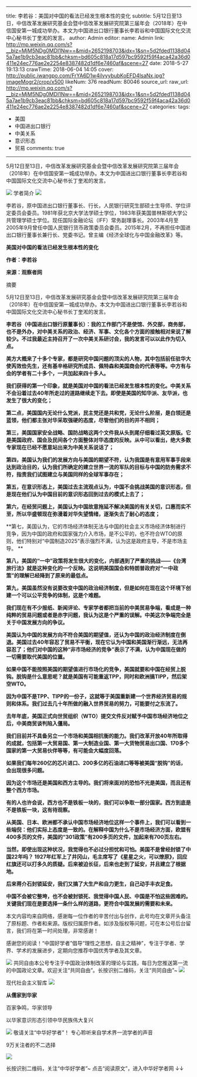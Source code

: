 
---
title: 李若谷：美国对中国的看法已经发生根本性的变化
subtitle: 5月12日至13日，中信改革发展研究基金会暨中信改革发展研究院第三届年会（2018年）在中信国安第一城成功举办。本文为中国进出口银行董事长李若谷和中国国际文化交流中心秘书长丁奎淞的发言。
author: Admin
editor:
  name: Admin
  link: http://mp.weixin.qq.com/s?__biz=MjM5NDg0MDI1Nw==&mid=2652198703&idx=1&sn=5d2fded1138d045a7ae1b9cb3eac81bb&chksm=bd605c818a17d597bc9592f59f4aca42a36d0411e24ec776ae2e2254e8387482d1df6e7460af&scene=27
date: 2018-5-27 19:13:13
crawTime: 2018-06-04 14:05
cover: http://public.iwangpo.com/FrYA6D1w4ilvyybubKoEFD4lsaNx.jpg?imageMogr2/crop/x500
likeNum: 376
readNum: 80046
source_url: 
raw_url: http://mp.weixin.qq.com/s?__biz=MjM5NDg0MDI1Nw==&mid=2652198703&idx=1&sn=5d2fded1138d045a7ae1b9cb3eac81bb&chksm=bd605c818a17d597bc9592f59f4aca42a36d0411e24ec776ae2e2254e8387482d1df6e7460af&scene=27
categories: 
tags: 
  - 美国
  - 中国进出口银行
  - 中美关系
  - 意识形态
  - 贸易
comments: true
---
5月12日至13日，中信改革发展研究基金会暨中信改革发展研究院第三届年会（2018年）在中信国安第一城成功举办。本文为中国进出口银行董事长李若谷和中国国际文化交流中心秘书长丁奎淞的发言。
<!--more-->
![](http://public.iwangpo.com/FudmCe9IALS25d-8xnUvqzWSXTOV.jpg?imageView2/2/w/600)
学者简介
![](http://public.iwangpo.com/FrJlUznFqnb-9tuHCmex-i5Xhz6i.jpg?imageView2/2/w/600)

李若谷，原中国进出口银行董事长、行长，人民银行研究生部硕士生导师、学位评定委员会委员。1981年获北京大学法学硕士学位，1983年获美国普林斯顿大学公共管理学硕士学位。现任国际金融论坛（IFF）常务副理事长。2003年4月至2005年9月曾任中国人民银行货币政策委员会委员。2015年2月，不再担任中国进出口银行董事长兼行长、党委书记。曾主编《经济全球化与中国金融改革》等。

**美国对中国的看法已经发生根本性的变化**

****作者：李若谷****

**来源：观察者网**

摘要

5月12日至13日，中信改革发展研究基金会暨中信改革发展研究院第三届年会（2018年）在中信国安第一城成功举办。本文为中国进出口银行董事长李若谷和中国国际文化交流中心秘书长丁奎淞的发言。

**李若谷（中国进出口银行原董事长）：我的工作部门不是使馆、外交部，商务部，也不是外办，对中美关系的政治、经济、军事、文化各个方面的接触相对来说了解较少。不过我最近主持召开了一次中美关系研讨会，我的发言可以以此作为切入点。**

**美方大概来了十多个专家，都是研究中国问题的顶尖的人物，其中包括前任驻华大使芮效俭先生，还有基辛格研究所成员、佩特森和美国商会的代表等等。中方有与会的学者有二十多个，一共加起来四十多人。**

**我们获得的第一个印象，就是美国对中国的看法已经发生根本性的变化。中美关系不会沿着过去40年所走过的道路继续走下去。即使是美国的知华派、友华派，也发生了很大的变化；**

**第二点，美国国内无论什么党派，民主党还是共和党，无论什么阶层，是白领还是蓝领，他们都主张对华采取强硬的态度，尽管他们的目的并不相同；**

**第三，美国国家安全战略、国防战略这两个文件我从头到尾仔细看过英文原版。它是美国政府、国会及民间各个方面整体对华态度的反映。从中可以看出，绝大多数专家现在已经不愿意站出来为中美关系说话了；**

**第四，美国认为我们的发展方向与美国的期望不符，认为我国是有意用军事手段来达到政治目的，认为我们所确定的建立世界一流的军队的目标与中国的防务需求不符，指责我们试图建立与美国同样的全球军事存在；**

**第五，在意识形态上，美国过去主流观点认为，中国不会挑战美国的意识形态，但是现在他们认为中国目前的意识形态回到过去的模式上去了；**

**第六，在经贸问题上，美国认为中国故意拖延不解决美国的有关关切，口惠而实不至，所以华盛顿现在弥漫着对华失望情绪，逐渐失去了耐心的态度；**

**第七，美国认为，它的市场经济体制无法与中国的社会主义市场经济体制进行竞争，因为中国的政府和国家强力介入市场，是不公平的，也不符合WTO的原则，他们特别对“中国制造2025”表示强烈不满，认为这是政府主导，不是市场主导。
**

**第八，美国的“一中”政策将发生很大的变化，内部遇到了严重的挑战——《台湾旅行法》就是这种变化的一个反映。这说明美国国会和特朗普政府对“一中政策”的理解已经降到了原来的最低点。**

**第九，美国虽然没有说要改变中国的政治经济制度，但是如何在现在这个环境下创建一个可以公平竞争的体制，这是个难题。**

**我们现在有不少报纸、新闻评论、专家学者都把当前的中美贸易争端，看成是一种纯粹的贸易问题或者是赤字问题，我认为这是个严重的误解。中美这次争端完全是关于中国发展方向的争议。**

**美国认为中国的发展方向不符合美国的期望值，还认为中国的政治经济制度在倒退。美国过去40年容忍了贸易不平衡，现在它认为中国和美国渐行渐远，无法再容忍了；他们对中国的这种“非市场经济的竞争”表示了不满，认为中国现在做的一切需要取代美国的位置。**







**如果中国不能按照美国的期望值进行市场化的竞争，美国就要和中国在经贸上脱钩。脱钩是什么意思呢？就是美国有可能重返TPP，同时和欧洲搞TIPP，然后架空WTO。**

**因为中国不是TPP、TIPP的一份子，这就等于美国重新建一个世界经济贸易的规则和体系。我们过去几十年所做的融入世界贸易的努力，可能要付之东流了。**

**去年年底，美国正式向世贸组织（WTO）提交文件反对赋予中国市场经济地位之后，中美商贸谈判陷入僵局。**

**我们目前并不具备另立一个市场和美国相抗衡的能力。我们改革开放40年所取得的成就，包括第一大贸易国、第一大制造业国、第一大货物贸易出口国、170多个国家的第一大贸易伙伴等等，有可能会大幅度回落。**

**如果我们每年260亿的芯片进口、200多亿的石油进口等等被美国“脱钩”的话，会出现很多问题。**

**因为这个市场还是美国和西方主导的。我们将来面对的恐怕不光是美国，而且还有整个西方市场。**

**有的人也许会说，西方也不是铁板一块的，我们可以争取一部分国家。西方到底是不是铁板一块，这有待观察。**

**从美国、日本、欧洲都不承认中国市场经济地位这样一个事件上，我们可以看到一些端倪：他们实际上态度是一致的。在解释中国为什么不是市场经济方面，欧盟有400多页的文件，美国的“301政策”有200多页的文件，加起来有700页左右。**

**当然，即使出现这种状况，我觉得也不必过分担忧和可怕。美国不是曾经封锁了中国22年吗？ 1927年红军上了井冈山，毛主席写了《星星之火，可以燎原》，回应红旗还可以打多久的质疑。后来被迫长征，后来也走到了延安，并且建立了根据地。**

**后来蒋介石封锁延安，我们又搞了大生产和自力更生，自己动手丰衣足食。**

**中国不会被它整垮，也不会被封锁死、我觉得中国人民、中国是不怕这些困难的。关键我们现在是要选择一条什么样的道路，更符合中国发展的需要和未来。**

本文内容均来自网络，感谢每一位作者的辛苦付出与创作，此号均在文章开头备注了原标题、作者和来源。版权归属原作者。如涉及版权等问题，可在本公号后台留言，我们将在第一时间处理，非常感谢！

感谢您的阅读！“中国好学者”倡导“理性之思想，自主之精神”，专注于学者、学界、学术的发展进步，定期向您推荐中国优秀学者及其文章。

![](http://public.iwangpo.com/FvmN9h2NjFFStwk19Q3BdzkxBKy9.jpg?imageView2/2/w/600)
共同自由本公号专注于中国政治体制改革的理论与实践，每日为您推送第一流的中国政论文章。欢迎关注“共同自由”。长按识别二维码，关注“共同自由”~
![](http://public.iwangpo.com/FsotZJ2f81WxoWAZ-aohjVacwyPC.jpg?imageView2/2/w/600)

现代社会主义智库
![](http://public.iwangpo.com/FsotZJ2f81WxoWAZ-aohjVacwyPC.jpg?imageView2/2/w/600)

**从儒家到华家**

百家争鸣，华家领导

以华家意识形态引领中华民族伟大复兴

![](http://public.iwangpo.com/Fr8HAdzQxY-8x-YPqCITfzy4j5xu.jpg?imageView2/2/w/600)
敬请关注“中华好学者”！
专心聆听来自学术界一流学者的声音

9万关注者的不二选择

![](http://public.iwangpo.com/FqIqwwpm9ZIdkMLse7Q7Qal8IGed.jpg?imageView2/2/w/600)

长按识别二维码，关注“中华好学者”~
点击“阅读原文”，进入中华好学者网
↓↓

